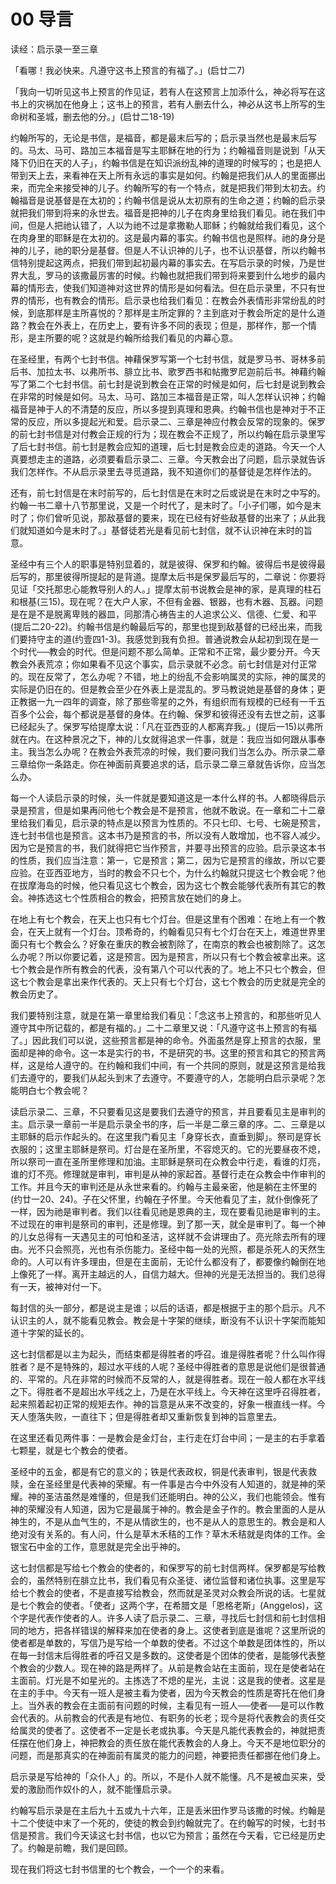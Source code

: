 # 00 导言


读经：启示录一至三章

「看哪！我必快来。凡遵守这书上预言的有福了。」(启廿二7)

「我向一切听见这书上预言的作见证，若有人在这预言上加添什么，神必将写在这书上的灾祸加在他身上；这书上的预言，若有人删去什么，神必从这书上所写的生命树和圣城，删去他的分。」(启廿二18-19)

约翰所写的，无论是书信，是福音，都是最末后写的；启示录当然也是最末后写的。马太、马可、路加三本福音是写主耶稣在地的行为；约翰福音则是说到「从天降下仍旧在天的人子」，约翰书信是在知识派纷乱神的道理的时候写的；也是把人带到天上去，来看神在天上所有永远的事实是如何。约翰是把我们从人的里面挪出来，而完全来接受神的儿子。约翰所写的有一个特点，就是把我们带到太初去。约翰福音是说基督是在太初的；约翰书信是说从太初原有的生命之道；约翰的启示录就把我们带到将来的永世去。福音是把神的儿子在肉身里给我们看见。祂在我们中间，但是人把祂认错了，人以为祂不过是拿撒勒人耶稣；约翰就给我们看见，这个在肉身里的耶稣是在太初的。这是最内幕的事实。约翰书信也是照样。祂的身分是神的儿子，祂的职分是基督。但是人不认识神的儿子，也不认识基督，所以约翰书信特别提起这两点，把我们带到起初最内幕的事实去。在写启示录的时候，乃是世界大乱，罗马的该撒最厉害的时候。约翰也就把我们带到将来要到什么地步的最内幕的情形去，使我们知道神对这世界的情形是如何看法。但在启示录里，不只有世界的情形，也有教会的情形。启示录也给我们看见：在教会外表情形非常纷乱的时候，到底那样是主所喜悦的？那样是主所定罪的？主到底对于教会所定的是什么道路？教会在外表上，在历史上，要有许多不同的表现；但是，那样作，那一个情形，是主所要的呢？这就是约翰所给我们看见的内幕心意。

在圣经里，有两个七封书信。神藉保罗写第一个七封书信，就是罗马书、哥林多前后书、加拉太书、以弗所书、腓立比书、歌罗西书和帖撒罗尼迦前后书。神藉约翰写了第二个七封书信。前七封是说到教会在正常的时候是如何，后七封是说到教会在非常的时候是如何。马太、马可、路加三本福音是正常，叫人怎样认识神；约翰福音是神于人的不清楚的反应，所以多提到真理和恩典。约翰书信也是神对于不正常的反应，所以多提起光和爱。启示录二、三章是神应付教会反常的现象的。保罗的前七封书信是对付教会正规的行为；现在教会不正规了，所以约翰在启示录里写了后七封书信。前七封是教会应知的道理，后七封是教会应走的道路。今天一个人真要想走主的道路，必须要看启示录二、三章。今天教会出了问题，启示录就告诉我们怎样作。不从启示录里去寻觅道路，我不知道你们的基督徒是怎样作法的。

还有，前七封信是在末时前写的，后七封信是在末时之后或说是在末时之中写的。约翰一书二章十八节那里说，又是一个时代了，是末时了。「小子们哪，如今是末时了；你们曾听见说，那敌基督的要来，现在已经有好些敌基督的出来了；从此我们就知道如今是末时了。」基督徒若光是看见前七封信，就不认识神在末时的旨意。

圣经中有三个人的职事是特别显着的，就是彼得、保罗和约翰。彼得后书是彼得最后写的，那里彼得所提起的是背道。提摩太后书是保罗最后写的，二章说：你要将见证「交托那忠心能教导别人的人。」提摩太前书说教会是神的家，是真理的柱石和根基(三15)。现在呢？在大户人家，不但有金器、银器，也有木器、瓦器。问题是在是不是脱离卑贱的器皿，同那清心祷告主的人追求公义、信德、仁爱、和平(提后二20-22)。约翰书信是约翰最后写的，那里也提到敌基督的已经出来，而我们要持守主的道(约壹四1-3)。我感觉到我有负担。普通说教会从起初到现在是一个时代──教会的时代。但是问题不那么简单。正常和不正常，最少要分开。今天教会外表荒凉；你如果看不见这个事实，启示录就不必念。前七封信是对付正常的。现在反常了，怎么办呢？不错，地上的纷乱不会影响属灵的实际，神的属灵的实际是仍旧在的。但是教会至少在外表上是混乱的。罗马教说她是基督的身体；更正教据一九一四年的调查，除了那些零星的之外，有组织而有规模的已经有一千五百多个公会，每个都说是基督的身体。在约翰、保罗和彼得还没有去世之前，这事已经起头了。保罗写给提摩太说：「凡在亚西亚的人都离弃我。」(提后一15)以弗所就在内。在这种景况之下，神的儿女就得追求一件事，就是：我应当如何跟从事奉主。我当怎么办呢？在教会外表荒凉的时候，我们要问我们当怎么办。所示录二章三章给你一条路走。你在神面前真要追求的话，启示录二章三章就告诉你，应当怎么办。

每一个人读启示录的时候，头一件就是要知道这是一本什么样的书。人都晓得启示录是预言，但是如果再问他七个教会是不是预言，他就不敢说。在一章和二十二章里给我们看见，启示录的特点是以预言为性质的。不只七印、七号、七碗是预言，连七封书信也是预言。这本书乃是预言的书，所以没有人敢增加，也不容人减少。因为它是预言的书，我们就得把它当作预言，并要寻出预言的应验。启示录这本书的性质，我们应当注意：第一，它是预言；第二，因为它是预言的缘故，所以它要应验。在亚西亚地方，当时的教会不只七个，为什么约翰就只提这七个教会呢？他在拔摩海岛的时候，他只看见这七个教会，因为这七个教会能够代表所有其它的教会。神拣选这七个性质相合的教会，把预言放在她们的身上。

在地上有七个教会，在天上也只有七个灯台。但是这里有个困难：在地上有一个教会，在天上就有一个灯台。顶希奇的，约翰看见只有七个灯台在天上，难道世界里面只有七个教会么？好象在重庆的教会被割除了，在南京的教会也被割除了。这怎么办呢？所以你要记着，这是预言。因为是预言，所以只有七个教会被拿出来。这七个教会是作所有教会的代表，没有第八个可以代表的了。地上不只七个教会，但这七个教会是拿出来作代表的。天上只有七个灯台，这七个教会的历史就是完全的教会历史了。

我们要特别注意，就是在第一章里给我们看见：「念这书上预言的，和那些听见人遵守其中所记载的，都是有福的。」二十二章里又说：「凡遵守这书上预言的有福了。」因此我们可以说，这些预言都是神的命令。外面虽然是穿上预言的衣服，里面却是神的命令。这一本是实行的书，不是研究的书。这里的预言和其它的预言两样，这是给人遵守的。在约翰和我们中间，有一个共同的原则，就是这预言是给我们去遵守的，要我们从起头到末了去遵守。不要遵守的人，怎能明白启示录呢？怎能明白七个教会呢？

读启示录二、三章，不只要看见这是要我们去遵守的预言，并且要看见主是审判的主。启示录一章前一半是启示录全书的序，后一半是二章三章的序。二、三章是以主耶稣的启示作起头的。在这里我门看见主「身穿长衣，直垂到脚」。祭司是穿长衣服的；这里主耶稣是祭司。灯台是在圣所里，不容熄灭的。它的光要昼夜不熄，所以祭司一直在圣所里修理和加油。主耶稣是祭司在众教会中行走，看谁的灯亮，谁的灯不亮。修理就是审判，审判是从神的家起首。基督行走在众教会中作审判的工作。并且今天的审判还是从永世来看的。约翰与主最亲密，他是躺在主怀里的(约廿一20、24)。子在父怀里，约翰在子怀里。今天他看见了主，就仆倒像死了一样，因为祂是审判者。我们以往看见祂是恩典的主，现在要看见祂是审判的主。不过现在的审判是祭司的审判，还是修理。到了那一天，就全是审判了。每一个神的儿女总得有一天遇见主的可怕和圣洁，这样就不会讲理由了。亮光除去所有的理由。光不只会照亮，光也有杀伤能力。圣经中每一处的光照，都是杀死人的天然生命的。人可以有许多理由，但是在主面前，无论什么都没有了，都要像约翰倒在地上像死了一样。离开主越远的人，自信力越大。但神的光是无法担当的。我们总得有一天，被神对付一下。

每封信的头一部分，都是说主是谁；以后的话语，都是根据于主的那个启示。凡不认识主的人，就不能看见教会。教会是十字架的继续，断没有不认识十字架而能知道十字架的延长的。

这七封信都是以主为起头，而结束都是得胜者的呼召。谁是得胜者呢？什么叫作得胜者？是不是特殊的，超过水平线的人呢？圣经中得胜者的意思是说他们是很普通的、平常的。凡在非常的时候而不反常的人，就是得胜者。现在一般人都在水平线之下。得胜者不是超出水平线之上，乃是在水平线上。今天神在这里呼召得胜者，起来照着起初正常的规矩去作。神的旨意是从来不改变的，好象一根直线一样。今天人堕落失败，一直往下；但是得胜者却又重新恢复到神的旨意里去。

在这里还看见两件事：一是教会是金灯台，主行走在灯台中间；一是主的右手拿着七颗星，就是七个教会的使者。

圣经中的五金，都是有它的意义的；铁是代表政权，铜是代表审判，银是代表救赎，金在圣经里是代表神的荣耀。有一件事是古今中外没有人知道的，就是神的荣耀。神的圣洁虽然是难懂的，但是我们还能明白。神的公义，我们也能领会。惟有神的荣耀没有人知道，因为它是最属于神的。教会是金子作的。教会里面的人是从神生的，不是从血气生的，不是从情欲生的，也不是从人的意思生的。教会是和人绝对没有关系的。有人问，什么是草木禾秸的工作？草木禾秸就是肉体的工作。金银宝石中金的工作，意思就是完全出乎神的。

这七封信都是写给七个教会的使者的，和保罗写的前七封信两样。保罗都是写给教会的，虽然特别在腓立比书，我们看见有众圣徒、诸位监督和诸位执事。这里是写给七个教会的使者，不是直接写给教会，然而就是圣灵对众教会所说的话。七星就是七个教会的使者。「使者」这两个字，在希腊文是「恩格老斯」(Anggelos)，这个字是代表作使者的人。许多人读了启示录二、三章，寻找后七封信和前七封信相同的地方，把各样错误的解释来加在使者的身上。这使者到底是谁呢？这里所说的使者都是单数的，写信乃是写给一个单数的使者。不过这个单数是团体性的，所以在每一封信末后得胜者的呼召又是多数的。这使者是个团体的使者，是能够代表整个教会的少数人。现在神的路是两样了。从前是教会站在主面前，现在是使者站在主面前。灯光是不如星光的。主拣选了不熄的星光，主说：这是我的使者。这星是在主的手中。今天有一班人是被主看为使者，因为今天教会的性质是寄托在他们身上。当外表的教会在主面前有问题的时候，主看见有一班人──使者──是可以作教会代表的。从前教会的代表是有地位、有职务的长老；现今是将代表教会的责任交给属灵的使者了。这使者不一定是长老或执事。今天是凡能代表教会的，神就把责任摆在他们身上，神把教会的责任放在能代表教会的人身上。今天不是地位职分的问题，而是那真实的在神面前有属灵的能力的问题，神要把责任都挪在他们身上。

启示录是写给神的「众仆人」的。所以，不是仆人就不能懂。凡不是被血买来，受爱的激励而作奴仆的人，就不能懂启示录。

约翰写启示录是在主后九十五或九十六年，正是丢米田作罗马该撒的时候。约翰是十二个使徒中末了一个死的，使徒的教会到约翰就完了。在约翰写的时候，七封书信是预言。我们今天读这七封书信，也以它为预言；虽然在今天看，它已经是历史了。约翰是前瞻，我们是回顾。

现在我们将这七封书信里的七个教会，一个一个的来看。